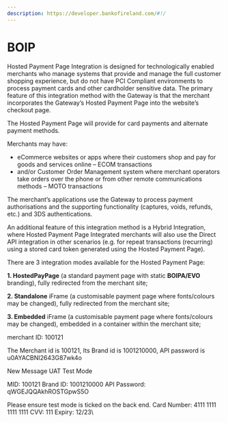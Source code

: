 ```yaml
---
description: https://developer.bankofireland.com/#!/
---
```


# BOIP

Hosted Payment Page Integration is designed for technologically enabled merchants who manage systems that provide and manage the full customer shopping experience, but do not have PCI Compliant environments to process payment cards and other cardholder sensitive data. The primary feature of this integration method with the Gateway is that the merchant incorporates the Gateway’s Hosted Payment Page into the website’s checkout page.

The Hosted Payment Page will provide for card payments and alternate payment methods.

Merchants may have:

* eCommerce websites or apps where their customers shop and pay for goods and services online – ECOM transactions
* and/or Customer Order Management system where merchant operators take orders over the phone or from other remote communications methods – MOTO transactions

The merchant’s applications use the Gateway to process payment authorisations and the supporting functionality (captures, voids, refunds, etc.) and 3DS authentications.

An additional feature of this integration method is a Hybrid Integration, where Hosted Payment Page Integrated merchants will also use the Direct API integration in other scenarios (e.g. for repeat transactions (recurring) using a stored card token generated using the Hosted Payment Page).

There are 3 integration modes available for the Hosted Payment Page:

**1. HostedPayPage** (a standard payment page with static **BOIPA/EVO** branding), fully redirected from the merchant site;

**2. Standalone** iFrame (a customisable payment page where fonts/colours may be changed), fully redirected from the merchant site;

**3. Embedded** iFrame (a customisable payment page where fonts/colours may be changed), embedded in a container within the merchant site;

merchant ID: 100121

The Merchant id is 100121, Its Brand id is 1001210000, API password is u0AYACBNI2643G87wk4o

New Message UAT Test Mode

MID: 100121 Brand ID: 1001210000 API Password: qWGEJQQAkhROSTGpwS5O

Please ensure test mode is ticked on the back end. Card Number: 4111 1111 1111 1111 CVV: 111 Expiry: 12/23\
